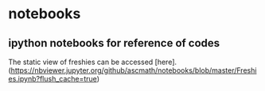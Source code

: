 # notebooks
ipython notebooks for reference of codes
--
The static view of freshies can be accessed [here].(https://nbviewer.jupyter.org/github/ascmath/notebooks/blob/master/Freshies.ipynb?flush_cache=true)
